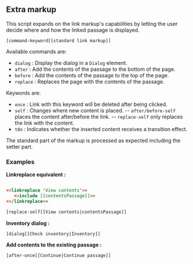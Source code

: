 ## Extra markup

This script expands on the link markup's capabilities by letting the user decide where and how the linked passage is displayed.

`[command-keyword[[standard link markup]]`

Available commands are:
- `dialog` : Display the dialog in a `Dialog` element.
- `after` : Add the contents of the passage to the bottom of the page.
- `before` : Add the contents of the passage to the top of the page.
- `replace` : Replaces the page with the contents of the passage.

Keywords are:
- `once` : Link with this keyword will be deleted after being clicked.
- `self` : Changes where new content is placed.
-- `after/before-self` places the content after/before the link.
-- `replace-self` only replaces the link with the content.
- `t8n` : Indicates whether the inserted content receives a transition effect.

The standard part of the markup is processed as expected including the setter part.

### Examples

**Linkreplace equivalent :**
```html

<<linkreplace 'View contents'>>
   <<include [[contentsPassage]]>>
<</linkreplace>>

[replace-self[[View contents|contentsPassage]]
```

**Inventory dialog :**
```html
[dialog[[Check inventory|Inventory]]
```

**Add contents to the existing passage :**
```html
[after-once[[Continue|Continue passage]]
```